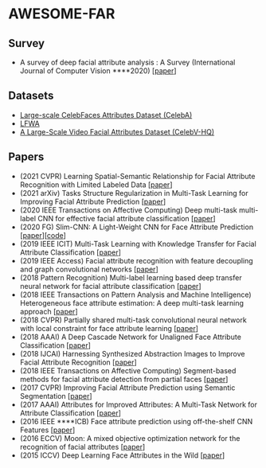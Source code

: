 # ****AWESOME-FAR****

## Survey

- A survey of deep facial attribute analysis : A Survey (International Journal of Computer Vision ****2020) [[paper](https://link.springer.com/article/10.1007/s11263-020-01308-z)]

## Datasets

- [Large-scale CelebFaces Attributes Dataset (CelebA)](http://mmlab.ie.cuhk.edu.hk/projects/CelebA.html)
- [LFWA](https://drive.google.com/drive/folders/0B7EVK8r0v71pQ3NzdzRhVUhSams?resourcekey=0-Kpdd6Vctf-AdJYfS55VULA)
- [A Large-Scale Video Facial Attributes Dataset (CelebV-HQ)](https://github.com/CelebV-HQ/CelebV-HQ)

## Papers

- (2021 CVPR) Learning Spatial-Semantic Relationship for Facial Attribute Recognition with Limited Labeled Data [[paper](https://openaccess.thecvf.com/content/CVPR2021/html/Shu_Learning_Spatial-Semantic_Relationship_for_Facial_Attribute_Recognition_With_Limited_Labeled_CVPR_2021_paper.html)]
- (2021 arXiv) Tasks Structure Regularization in Multi-Task Learning for Improving Facial Attribute Prediction [[paper](https://arxiv.org/abs/2108.04353)]
- (2020 IEEE Transactions on Affective Computing) Deep multi-task multi-label CNN for effective facial attribute classification [[paper](https://ieeexplore.ieee.org/abstract/document/8967026)]
- (2020 FG) Slim-CNN: A Light-Weight CNN for Face Attribute Prediction [[paper](https://ieeexplore.ieee.org/abstract/document/9320288)][[code](https://github.com/gtamba/pytorch-slim-cnn)]
- (2019 IEEE ICIT) Multi-Task Learning with Knowledge Transfer for Facial Attribute Classification [[paper](https://ieeexplore.ieee.org/abstract/document/8755180)]
- (2019 IEEE Access) Facial attribute recognition with feature decoupling and graph convolutional networks [[paper](https://ieeexplore.ieee.org/abstract/document/8747501)]
- (2018 Pattern Recognition) Multi-label learning based deep transfer neural network for facial attribute classification [[paper](https://www.sciencedirect.com/science/article/abs/pii/S0031320318301080)]
- (2018 IEEE Transactions on Pattern Analysis and Machine Intelligence) Heterogeneous face attribute estimation: A deep multi-task learning approach [[paper](https://ieeexplore.ieee.org/abstract/document/8007264)]
- (2018 CVPR) Partially shared multi-task convolutional neural network with local constraint for face attribute learning [[paper](https://openaccess.thecvf.com/content_cvpr_2018/html/Cao_Partially_Shared_Multi-Task_CVPR_2018_paper.html)]
- (2018 AAAI) A Deep Cascade Network for Unaligned Face Attribute Classification [[paper](https://ojs.aaai.org/index.php/AAAI/article/view/12303)]
- (2018 IJCAI) Harnessing Synthesized Abstraction Images to Improve Facial Attribute Recognition [[paper](https://www.ijcai.org/Proceedings/2018/0102.pdf)]
- (2018 IEEE Transactions on Affective Computing) Segment-based methods for facial attribute detection from partial faces [[paper](https://ieeexplore.ieee.org/abstract/document/8326549)]
- (2017 CVPR) Improving Facial Attribute Prediction using Semantic Segmentation [[paper](https://openaccess.thecvf.com/content_cvpr_2017/html/Kalayeh_Improving_Facial_Attribute_CVPR_2017_paper.html)]
- (2017 AAAI) Attributes for Improved Attributes: A Multi-Task Network for Attribute Classification [[paper](https://arxiv.org/abs/1604.07360)]
- (2016 IEEE ****ICB) Face attribute prediction using off-the-shelf CNN Features [[paper](https://ieeexplore.ieee.org/abstract/document/7550092)]
- (2016 ECCV) Moon: A mixed objective optimization network for the recognition of facial attributes [[paper](https://link.springer.com/chapter/10.1007/978-3-319-46454-1_2)]
- (2015 ICCV) Deep Learning Face Attributes in the Wild [[paper](https://openaccess.thecvf.com/content_iccv_2015/html/Liu_Deep_Learning_Face_ICCV_2015_paper.html)]
<!---
2000012019980706/2000012019980706 is a ✨ special ✨ repository because its `README.md` (this file) appears on your GitHub profile.
You can click the Preview link to take a look at your changes.
--->
